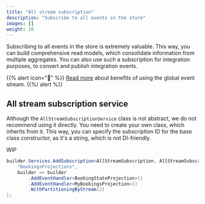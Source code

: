 ```yaml
---
title: "All stream subscription"
description: "Subscribe to all events in the store"
images: []
weight: 10
---
```


Subscribing to all events in the store is extremely valuable. This way, you can build comprehensive read models, which consolidate information from multiple aggregates. You can also use such a subscription for integration purposes, to convert and publish integration events.

{{% alert icon="📖" %}}
[Read more](https://zimarev.com/blog/event-sourcing/all-stream/) about benefits of using the global event stream.
{{%/ alert %}}

## All stream subscription service

Although the `AllStreamSubscriptionService` class is not abstract, we do not recommend using it directly. You need to create your own class, which inherits from it. This way, you can specify the subscription ID for the base class constructor, as it's a string, which is not DI-friendly.

WIP

```csharp
builder.Services.AddSubscription<AllStreamSubscription, AllStreamSubscriptionOptions>(
    "BookingsProjections",
    builder => builder
        .AddEventHandler<BookingStateProjection>()
        .AddEventHandler<MyBookingsProjection>()
        .WithPartitioningByStream(2)
);
```

